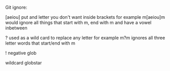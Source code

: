 Git ignore:

[aeiou] put and letter you don't want inside brackets
for example m[aeiou]m would ignore all things that start with m, end with m and have a vowel inbetween

? used as a wild card to replace any letter
for example m?m ignores all three letter words that start/end with m 

! negative glob

 wildcard
globstar